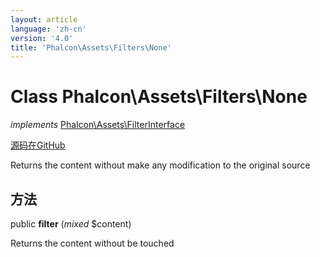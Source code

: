 ```yaml
---
layout: article
language: 'zh-cn'
version: '4.0'
title: 'Phalcon\Assets\Filters\None'
---
```


# Class **Phalcon\Assets\Filters\None**

*implements* [Phalcon\Assets\FilterInterface](api/Phalcon_Assets_FilterInterface)

<a href="https://github.com/phalcon/cphalcon/tree/v4.0.0/phalcon/assets/filters/none.zep" class="btn btn-default btn-sm">源码在GitHub</a>

Returns the content without make any modification to the original source

## 方法

public **filter** (*mixed* $content)

Returns the content without be touched